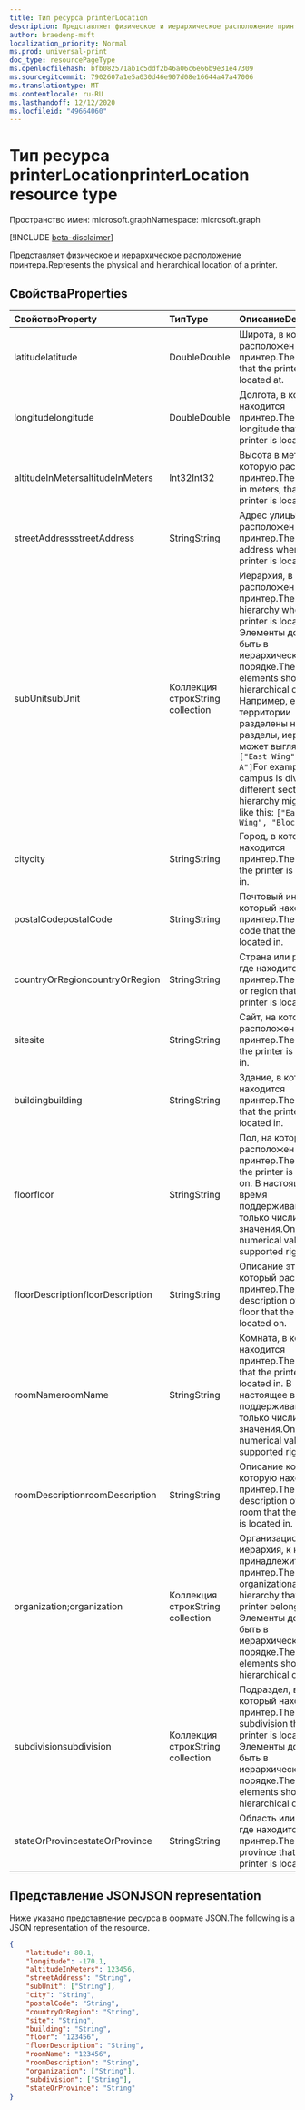 ```yaml
---
title: Тип ресурса printerLocation
description: Представляет физическое и иерархическое расположение принтера.
author: braedenp-msft
localization_priority: Normal
ms.prod: universal-print
doc_type: resourcePageType
ms.openlocfilehash: bfb082571ab1c5ddf2b46a06c6e66b9e31e47309
ms.sourcegitcommit: 7902607a1e5a030d46e907d08e16644a47a47006
ms.translationtype: MT
ms.contentlocale: ru-RU
ms.lasthandoff: 12/12/2020
ms.locfileid: "49664060"
---
```

# <a name="printerlocation-resource-type"></a><span data-ttu-id="ce269-103">Тип ресурса printerLocation</span><span class="sxs-lookup"><span data-stu-id="ce269-103">printerLocation resource type</span></span>

<span data-ttu-id="ce269-104">Пространство имен: microsoft.graph</span><span class="sxs-lookup"><span data-stu-id="ce269-104">Namespace: microsoft.graph</span></span>

[!INCLUDE [beta-disclaimer](../../includes/beta-disclaimer.md)]

<span data-ttu-id="ce269-105">Представляет физическое и иерархическое расположение принтера.</span><span class="sxs-lookup"><span data-stu-id="ce269-105">Represents the physical and hierarchical location of a printer.</span></span>

## <a name="properties"></a><span data-ttu-id="ce269-106">Свойства</span><span class="sxs-lookup"><span data-stu-id="ce269-106">Properties</span></span>
| <span data-ttu-id="ce269-107">Свойство</span><span class="sxs-lookup"><span data-stu-id="ce269-107">Property</span></span>     | <span data-ttu-id="ce269-108">Тип</span><span class="sxs-lookup"><span data-stu-id="ce269-108">Type</span></span>        | <span data-ttu-id="ce269-109">Описание</span><span class="sxs-lookup"><span data-stu-id="ce269-109">Description</span></span> |
|:-------------|:------------|:------------|
|<span data-ttu-id="ce269-110">latitude</span><span class="sxs-lookup"><span data-stu-id="ce269-110">latitude</span></span>|<span data-ttu-id="ce269-111">Double</span><span class="sxs-lookup"><span data-stu-id="ce269-111">Double</span></span>|<span data-ttu-id="ce269-112">Широта, в которой расположен принтер.</span><span class="sxs-lookup"><span data-stu-id="ce269-112">The latitude that the printer is located at.</span></span>|
|<span data-ttu-id="ce269-113">longitude</span><span class="sxs-lookup"><span data-stu-id="ce269-113">longitude</span></span>|<span data-ttu-id="ce269-114">Double</span><span class="sxs-lookup"><span data-stu-id="ce269-114">Double</span></span>|<span data-ttu-id="ce269-115">Долгота, в которую находится принтер.</span><span class="sxs-lookup"><span data-stu-id="ce269-115">The longitude that the printer is located at.</span></span>|
|<span data-ttu-id="ce269-116">altitudeInMeters</span><span class="sxs-lookup"><span data-stu-id="ce269-116">altitudeInMeters</span></span>|<span data-ttu-id="ce269-117">Int32</span><span class="sxs-lookup"><span data-stu-id="ce269-117">Int32</span></span>|<span data-ttu-id="ce269-118">Высота в метрах, в которую расположен принтер.</span><span class="sxs-lookup"><span data-stu-id="ce269-118">The altitude, in meters, that the printer is located at.</span></span>|
|<span data-ttu-id="ce269-119">streetAddress</span><span class="sxs-lookup"><span data-stu-id="ce269-119">streetAddress</span></span>|<span data-ttu-id="ce269-120">String</span><span class="sxs-lookup"><span data-stu-id="ce269-120">String</span></span>|<span data-ttu-id="ce269-121">Адрес улицы, где расположен принтер.</span><span class="sxs-lookup"><span data-stu-id="ce269-121">The street address where the printer is located.</span></span>|
|<span data-ttu-id="ce269-122">subUnit</span><span class="sxs-lookup"><span data-stu-id="ce269-122">subUnit</span></span>|<span data-ttu-id="ce269-123">Коллекция строк</span><span class="sxs-lookup"><span data-stu-id="ce269-123">String collection</span></span>|<span data-ttu-id="ce269-124">Иерархия, в которой расположен принтер.</span><span class="sxs-lookup"><span data-stu-id="ce269-124">The subunit hierarchy where the printer is located.</span></span> <span data-ttu-id="ce269-125">Элементы должны быть в иерархическому порядке.</span><span class="sxs-lookup"><span data-stu-id="ce269-125">The elements should be in hierarchical order.</span></span> <span data-ttu-id="ce269-126">Например, если территории разделены на разные разделы, иерархия может выглядеть так: `["East Wing", "Block A"]`</span><span class="sxs-lookup"><span data-stu-id="ce269-126">For example, if a campus is divided into different sections, the hierarchy might look like this: `["East Wing", "Block A"]`</span></span>|
|<span data-ttu-id="ce269-127">city</span><span class="sxs-lookup"><span data-stu-id="ce269-127">city</span></span>|<span data-ttu-id="ce269-128">String</span><span class="sxs-lookup"><span data-stu-id="ce269-128">String</span></span>|<span data-ttu-id="ce269-129">Город, в который находится принтер.</span><span class="sxs-lookup"><span data-stu-id="ce269-129">The city that the printer is located in.</span></span>|
|<span data-ttu-id="ce269-130">postalCode</span><span class="sxs-lookup"><span data-stu-id="ce269-130">postalCode</span></span>|<span data-ttu-id="ce269-131">String</span><span class="sxs-lookup"><span data-stu-id="ce269-131">String</span></span>|<span data-ttu-id="ce269-132">Почтовый индекс, в который находится принтер.</span><span class="sxs-lookup"><span data-stu-id="ce269-132">The postal code that the printer is located in.</span></span>|
|<span data-ttu-id="ce269-133">countryOrRegion</span><span class="sxs-lookup"><span data-stu-id="ce269-133">countryOrRegion</span></span>|<span data-ttu-id="ce269-134">String</span><span class="sxs-lookup"><span data-stu-id="ce269-134">String</span></span>|<span data-ttu-id="ce269-135">Страна или регион, где находится принтер.</span><span class="sxs-lookup"><span data-stu-id="ce269-135">The country or region that the printer is located in.</span></span>|
|<span data-ttu-id="ce269-136">site</span><span class="sxs-lookup"><span data-stu-id="ce269-136">site</span></span>|<span data-ttu-id="ce269-137">String</span><span class="sxs-lookup"><span data-stu-id="ce269-137">String</span></span>|<span data-ttu-id="ce269-138">Сайт, на который расположен принтер.</span><span class="sxs-lookup"><span data-stu-id="ce269-138">The site that the printer is located in.</span></span>|
|<span data-ttu-id="ce269-139">building</span><span class="sxs-lookup"><span data-stu-id="ce269-139">building</span></span>|<span data-ttu-id="ce269-140">String</span><span class="sxs-lookup"><span data-stu-id="ce269-140">String</span></span>|<span data-ttu-id="ce269-141">Здание, в которое находится принтер.</span><span class="sxs-lookup"><span data-stu-id="ce269-141">The building that the printer is located in.</span></span>|
|<span data-ttu-id="ce269-142">floor</span><span class="sxs-lookup"><span data-stu-id="ce269-142">floor</span></span>|<span data-ttu-id="ce269-143">String</span><span class="sxs-lookup"><span data-stu-id="ce269-143">String</span></span>|<span data-ttu-id="ce269-144">Пол, на который расположен принтер.</span><span class="sxs-lookup"><span data-stu-id="ce269-144">The floor that the printer is located on.</span></span> <span data-ttu-id="ce269-145">В настоящее время поддерживаются только числимые значения.</span><span class="sxs-lookup"><span data-stu-id="ce269-145">Only numerical values are supported right now.</span></span>|
|<span data-ttu-id="ce269-146">floorDescription</span><span class="sxs-lookup"><span data-stu-id="ce269-146">floorDescription</span></span>|<span data-ttu-id="ce269-147">String</span><span class="sxs-lookup"><span data-stu-id="ce269-147">String</span></span>|<span data-ttu-id="ce269-148">Описание этажа, на который расположен принтер.</span><span class="sxs-lookup"><span data-stu-id="ce269-148">The description of the floor that the printer is located on.</span></span>|
|<span data-ttu-id="ce269-149">roomName</span><span class="sxs-lookup"><span data-stu-id="ce269-149">roomName</span></span>|<span data-ttu-id="ce269-150">String</span><span class="sxs-lookup"><span data-stu-id="ce269-150">String</span></span>|<span data-ttu-id="ce269-151">Комната, в которую находится принтер.</span><span class="sxs-lookup"><span data-stu-id="ce269-151">The room that the printer is located in.</span></span> <span data-ttu-id="ce269-152">В настоящее время поддерживаются только числимые значения.</span><span class="sxs-lookup"><span data-stu-id="ce269-152">Only numerical values are supported right now.</span></span>|
|<span data-ttu-id="ce269-153">roomDescription</span><span class="sxs-lookup"><span data-stu-id="ce269-153">roomDescription</span></span>|<span data-ttu-id="ce269-154">String</span><span class="sxs-lookup"><span data-stu-id="ce269-154">String</span></span>|<span data-ttu-id="ce269-155">Описание комнаты, в которую находится принтер.</span><span class="sxs-lookup"><span data-stu-id="ce269-155">The description of the room that the printer is located in.</span></span>|
|<span data-ttu-id="ce269-156">organization;</span><span class="sxs-lookup"><span data-stu-id="ce269-156">organization</span></span>|<span data-ttu-id="ce269-157">Коллекция строк</span><span class="sxs-lookup"><span data-stu-id="ce269-157">String collection</span></span>|<span data-ttu-id="ce269-158">Организационная иерархия, к которой принадлежит принтер.</span><span class="sxs-lookup"><span data-stu-id="ce269-158">The organizational hierarchy that the printer belongs to.</span></span> <span data-ttu-id="ce269-159">Элементы должны быть в иерархическому порядке.</span><span class="sxs-lookup"><span data-stu-id="ce269-159">The elements should be in hierarchical order.</span></span>|
|<span data-ttu-id="ce269-160">subdivision</span><span class="sxs-lookup"><span data-stu-id="ce269-160">subdivision</span></span>|<span data-ttu-id="ce269-161">Коллекция строк</span><span class="sxs-lookup"><span data-stu-id="ce269-161">String collection</span></span>|<span data-ttu-id="ce269-162">Подраздел, в который находится принтер.</span><span class="sxs-lookup"><span data-stu-id="ce269-162">The subdivision that the printer is located in.</span></span> <span data-ttu-id="ce269-163">Элементы должны быть в иерархическому порядке.</span><span class="sxs-lookup"><span data-stu-id="ce269-163">The elements should be in hierarchical order.</span></span>|
|<span data-ttu-id="ce269-164">stateOrProvince</span><span class="sxs-lookup"><span data-stu-id="ce269-164">stateOrProvince</span></span>|<span data-ttu-id="ce269-165">String</span><span class="sxs-lookup"><span data-stu-id="ce269-165">String</span></span>|<span data-ttu-id="ce269-166">Область или край, где находится принтер.</span><span class="sxs-lookup"><span data-stu-id="ce269-166">The state or province that the printer is located in.</span></span>|

## <a name="json-representation"></a><span data-ttu-id="ce269-167">Представление JSON</span><span class="sxs-lookup"><span data-stu-id="ce269-167">JSON representation</span></span>

<span data-ttu-id="ce269-168">Ниже указано представление ресурса в формате JSON.</span><span class="sxs-lookup"><span data-stu-id="ce269-168">The following is a JSON representation of the resource.</span></span>

<!-- {
  "blockType": "resource",
  "optionalProperties": [

  ],
  "@odata.type": "microsoft.graph.printerLocation"
}-->

```json
{
    "latitude": 80.1,
    "longitude": -170.1,
    "altitudeInMeters": 123456,
    "streetAddress": "String",
    "subUnit": ["String"],
    "city": "String",
    "postalCode": "String",
    "countryOrRegion": "String",
    "site": "String",
    "building": "String",
    "floor": "123456",
    "floorDescription": "String",
    "roomName": "123456",
    "roomDescription": "String",
    "organization": ["String"],
    "subdivision": ["String"],
    "stateOrProvince": "String"
}
```

<!-- uuid: 8fcb5dbc-d5aa-4681-8e31-b001d5168d79
2015-10-25 14:57:30 UTC -->
<!-- {
  "type": "#page.annotation",
  "description": "printerLocation resource",
  "keywords": "",
  "section": "documentation",
  "tocPath": ""
}-->

